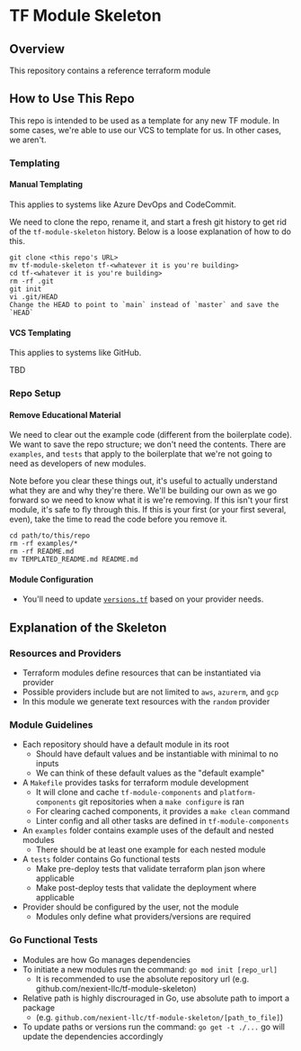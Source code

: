 # TF Module Skeleton

## Overview

This repository contains a reference terraform module

## How to Use This Repo
This repo is intended to be used as a template for any new TF module. In some cases, we're able to use our VCS to template for us. In other cases, we aren't.

### Templating

#### Manual Templating

This applies to systems like Azure DevOps and CodeCommit.

We need to clone the repo, rename it, and start a fresh git history to get rid of the `tf-module-skeleton` history. Below is a loose explanation of how to do this.

```
git clone <this repo's URL>
mv tf-module-skeleton tf-<whatever it is you're building>
cd tf-<whatever it is you're building>
rm -rf .git
git init
vi .git/HEAD
Change the HEAD to point to `main` instead of `master` and save the `HEAD`
```

#### VCS Templating

This applies to systems like GitHub.

TBD

### Repo Setup

#### Remove Educational Material

We need to clear out the example code (different from the boilerplate code). We want to save the repo structure; we don't need the contents. There are `examples`, and `tests` that apply to the boilerplate that we're not going to need as developers of new modules.

Note before you clear these things out, it's useful to actually understand what they are and why they're there. We'll be building our own as we go forward so we need to know what it is we're removing. If this isn't your first module, it's safe to fly through this. If this is your first (or your first several, even), take the time to read the code before you remove it.

```
cd path/to/this/repo
rm -rf examples/*
rm -rf README.md
mv TEMPLATED_README.md README.md
```

#### Module Configuration

* You'll need to update [`versions.tf`](./versions.tf) based on your provider needs.


## Explanation of the Skeleton

### Resources and Providers
- Terraform modules define resources that can be instantiated via provider
- Possible providers include but are not limited to `aws`, `azurerm`, and `gcp`
- In this module we generate text resources with the `random` provider

### Module Guidelines
- Each repository should have a default module in its root
    - Should have default values and be instantiable with minimal to no inputs
    - We can think of these default values as the "default example"
- A `Makefile` provides tasks for terraform module development
    - It will clone and cache `tf-module-components` and `platform-components` git repositories when a `make configure` is ran
    - For clearing cached components, it provides a `make clean` command
    - Linter config and all other tasks are defined in `tf-module-components`
- An `examples` folder contains example uses of the default and nested modules
    - There should be at least one example for each nested module
- A `tests` folder contains Go functional tests
    - Make pre-deploy tests that validate terraform plan json where applicable
    - Make post-deploy tests that validate the deployment where applicable
- Provider should be configured by the user, not the module
    - Modules only define what providers/versions are required

### Go Functional Tests
- Modules are how Go manages dependencies
- To initiate a new modules run the command: `go mod init [repo_url]`
  - It is recommended to use the absolute repository url (e.g. github.com/nexient-llc/tf-module-skeleton)
- Relative path is highly discrouraged in Go, use absolute path to import a package
  - (e.g. `github.com/nexient-llc/tf-module-skeleton/[path_to_file]`)
- To update paths or versions run the command: `go get -t ./...`  go will update the dependencies accordingly
